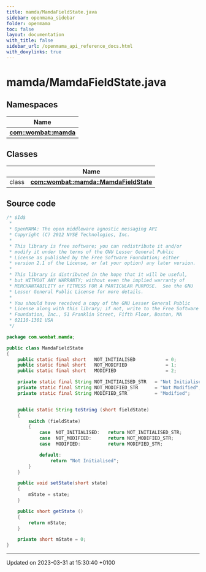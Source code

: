 ```yaml
---
title: mamda/MamdaFieldState.java
sidebar: openmama_sidebar
folder: openmama
toc: false
layout: documentation
with_title: false
sidebar_url: /openmama_api_reference_docs.html
with_doxylinks: true
---
```


# mamda/MamdaFieldState.java



## Namespaces

| Name           |
| -------------- |
| **[com::wombat::mamda](namespacecom_1_1wombat_1_1mamda.html)**  |

## Classes

|                | Name           |
| -------------- | -------------- |
| class | **[com::wombat::mamda::MamdaFieldState](classcom_1_1wombat_1_1mamda_1_1MamdaFieldState.html)**  |




## Source code

```java
/* $Id$
 *
 * OpenMAMA: The open middleware agnostic messaging API
 * Copyright (C) 2012 NYSE Technologies, Inc.
 *
 * This library is free software; you can redistribute it and/or
 * modify it under the terms of the GNU Lesser General Public
 * License as published by the Free Software Foundation; either
 * version 2.1 of the License, or (at your option) any later version.
 *
 * This library is distributed in the hope that it will be useful,
 * but WITHOUT ANY WARRANTY; without even the implied warranty of
 * MERCHANTABILITY or FITNESS FOR A PARTICULAR PURPOSE.  See the GNU
 * Lesser General Public License for more details.
 *
 * You should have received a copy of the GNU Lesser General Public
 * License along with this library; if not, write to the Free Software
 * Foundation, Inc., 51 Franklin Street, Fifth Floor, Boston, MA
 * 02110-1301 USA
 */

package com.wombat.mamda;

public class MamdaFieldState
{
    public static final short   NOT_INITIALISED           = 0;
    public static final short   NOT_MODIFIED              = 1;
    public static final short   MODIFIED                  = 2;

    private static final String NOT_INITIALISED_STR   = "Not Initialised";
    private static final String NOT_MODIFIED_STR      = "Not Modified";
    private static final String MODIFIED_STR          = "Modified";


    public static String toString (short fieldState)
    {
        switch (fieldState)
        {
            case  NOT_INITIALISED:   return NOT_INITIALISED_STR;
            case  NOT_MODIFIED:      return NOT_MODIFIED_STR;
            case  MODIFIED:          return MODIFIED_STR;

            default:
                return "Not Initialised";
        }
    }

    public void setState(short state)
    {
        mState = state;
    }

    public short getState ()
    {
        return mState;
    }

    private short mState = 0;
}
```


-------------------------------

Updated on 2023-03-31 at 15:30:40 +0100
